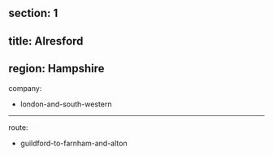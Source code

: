 section: 1
----
title: Alresford
----
region: Hampshire
----
company:
- london-and-south-western
----
route:
- guildford-to-farnham-and-alton

